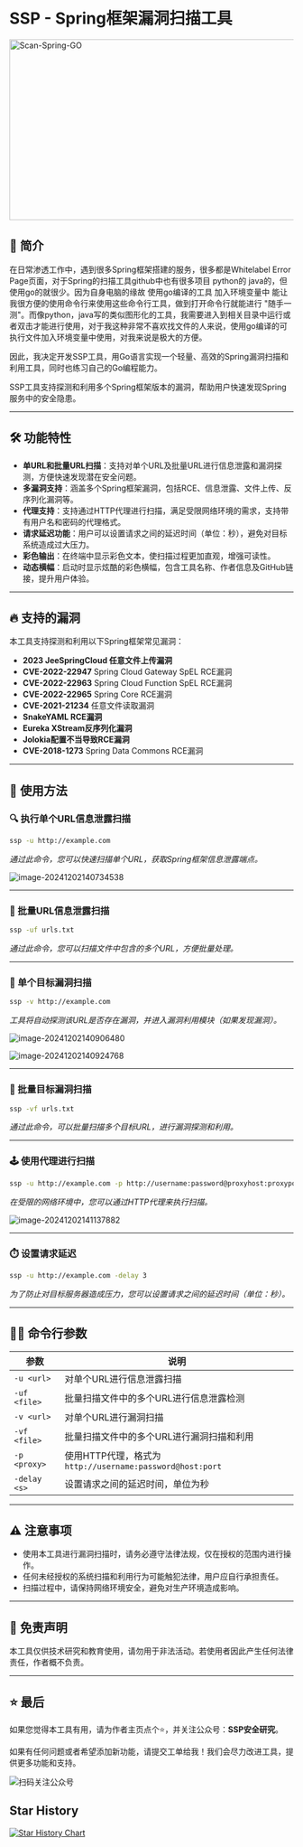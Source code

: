 # **SSP - Spring框架漏洞扫描工具**

<img src="https://socialify.git.ci/sspsec/Scan-Spring-GO/image?description=1&descriptionEditable=%E9%92%88%E5%AF%B9SpringBoot%E7%9A%84%E6%B8%97%E9%80%8F%E5%B7%A5%E5%85%B7%EF%BC%8CSpringBoot%E6%BC%8F%E6%B4%9E%E5%88%A9%E7%94%A8%E5%B7%A5%E5%85%B7&font=Inter&forks=1&language=1&logo=https%3A%2F%2Favatars.githubusercontent.com%2Fu%2F142762749%3Fv%3D4&name=1&owner=1&pattern=Circuit%20Board&stargazers=1&theme=Auto" alt="Scan-Spring-GO" width="640" height="320" />

## 🚀 简介

在日常渗透工作中，遇到很多Spring框架搭建的服务，很多都是Whitelabel Error Page页面，对于Spring的扫描工具github中也有很多项目 python的 java的，但使用go的就很少。因为自身电脑的缘故 使用go编译的工具 加入环境变量中 能让我很方便的使用命令行来使用这些命令行工具，做到打开命令行就能进行 "随手一测"。而像python，java写的类似图形化的工具，我需要进入到相关目录中运行或者双击才能进行使用，对于我这种非常不喜欢找文件的人来说，使用go编译的可执行文件加入环境变量中使用，对我来说是极大的方便。

因此，我决定开发SSP工具，用Go语言实现一个轻量、高效的Spring漏洞扫描和利用工具，同时也练习自己的Go编程能力。

SSP工具支持探测和利用多个Spring框架版本的漏洞，帮助用户快速发现Spring服务中的安全隐患。

------

## 🛠️ 功能特性

- **单URL和批量URL扫描**：支持对单个URL及批量URL进行信息泄露和漏洞探测，方便快速发现潜在安全问题。
- **多漏洞支持**：涵盖多个Spring框架漏洞，包括RCE、信息泄露、文件上传、反序列化漏洞等。
- **代理支持**：支持通过HTTP代理进行扫描，满足受限网络环境的需求，支持带有用户名和密码的代理格式。
- **请求延迟功能**：用户可以设置请求之间的延迟时间（单位：秒），避免对目标系统造成过大压力。
- **彩色输出**：在终端中显示彩色文本，使扫描过程更加直观，增强可读性。
- **动态横幅**：启动时显示炫酷的彩色横幅，包含工具名称、作者信息及GitHub链接，提升用户体验。

------

## 🔥 支持的漏洞

本工具支持探测和利用以下Spring框架常见漏洞：

- **2023 JeeSpringCloud 任意文件上传漏洞**
- **CVE-2022-22947** Spring Cloud Gateway SpEL RCE漏洞
- **CVE-2022-22963** Spring Cloud Function SpEL RCE漏洞
- **CVE-2022-22965** Spring Core RCE漏洞
- **CVE-2021-21234** 任意文件读取漏洞
- **SnakeYAML RCE漏洞**
- **Eureka XStream反序列化漏洞**
- **Jolokia配置不当导致RCE漏洞**
- **CVE-2018-1273** Spring Data Commons RCE漏洞

------

## 📜 使用方法

### 🔍 执行单个URL信息泄露扫描

```bash
ssp -u http://example.com
```

*通过此命令，您可以快速扫描单个URL，获取Spring框架信息泄露端点。*

![image-20241202140734538](https://s2.loli.net/2024/12/02/fqt8wGdLg3OPXB9.png)

------

### 📄 批量URL信息泄露扫描

```bash
ssp -uf urls.txt
```

*通过此命令，您可以扫描文件中包含的多个URL，方便批量处理。*

------

### 🧪 单个目标漏洞扫描

```bash
ssp -v http://example.com
```

*工具将自动探测该URL是否存在漏洞，并进入漏洞利用模块（如果发现漏洞）。*

![image-20241202140906480](https://s2.loli.net/2024/12/02/Vd6bKUliugq2TzL.png)

![image-20241202140924768](https://s2.loli.net/2024/12/02/4Yrbo2Vu3TSL7BG.png)

------

### 🧰 批量目标漏洞扫描

```bash
ssp -vf urls.txt
```

*通过此命令，可以批量扫描多个目标URL，进行漏洞探测和利用。*

------

### 🕹️ 使用代理进行扫描

```bash
ssp -u http://example.com -p http://username:password@proxyhost:proxyport
```

*在受限的网络环境中，您可以通过HTTP代理来执行扫描。*

![image-20241202141137882](https://s2.loli.net/2024/12/02/fyMuSbTF2PYJ36e.png)

------

### ⏱️ 设置请求延迟

```bash
ssp -u http://example.com -delay 3
```

*为了防止对目标服务器造成压力，您可以设置请求之间的延迟时间（单位：秒）。*

------

## 🧑‍💻 命令行参数

| 参数         | 说明                                                      |
| ------------ | --------------------------------------------------------- |
| `-u <url>`   | 对单个URL进行信息泄露扫描                                 |
| `-uf <file>` | 批量扫描文件中的多个URL进行信息泄露检测                   |
| `-v <url>`   | 对单个URL进行漏洞扫描                                     |
| `-vf <file>` | 批量扫描文件中的多个URL进行漏洞扫描和利用                 |
| `-p <proxy>` | 使用HTTP代理，格式为 `http://username:password@host:port` |
| `-delay <s>` | 设置请求之间的延迟时间，单位为秒                          |

------

## ⚠️ 注意事项

- 使用本工具进行漏洞扫描时，请务必遵守法律法规，仅在授权的范围内进行操作。
- 任何未经授权的系统扫描和利用行为可能触犯法律，用户应自行承担责任。
- 扫描过程中，请保持网络环境安全，避免对生产环境造成影响。

------

## 📢 免责声明

本工具仅供技术研究和教育使用，请勿用于非法活动。若使用者因此产生任何法律责任，作者概不负责。

------

## ⭐ 最后

如果您觉得本工具有用，请为作者主页点个⭐，并关注公众号：**SSP安全研究**。

如果有任何问题或者希望添加新功能，请提交工单给我！我们会尽力改进工具，提供更多功能和支持。

![扫码关注公众号](https://github.com/sspsec/ssp/assets/142762749/0654010c-cdcc-4cf5-8f22-fc33b8d86642)

## Star History

[![Star History Chart](https://api.star-history.com/svg?repos=sspsec/Scan-Spring-GO&type=Date)](https://star-history.com/#sspsec/Scan-Spring-GO&Date)

